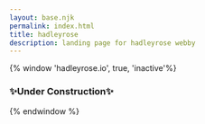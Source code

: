 ```yaml
---
layout: base.njk
permalink: index.html
title: hadleyrose
description: landing page for hadleyrose webby
---
```


{% window 'hadleyrose.io', true, 'inactive'%}
### ✨Under Construction✨
{% endwindow %}

<canvas class="webgl"></canvas>
